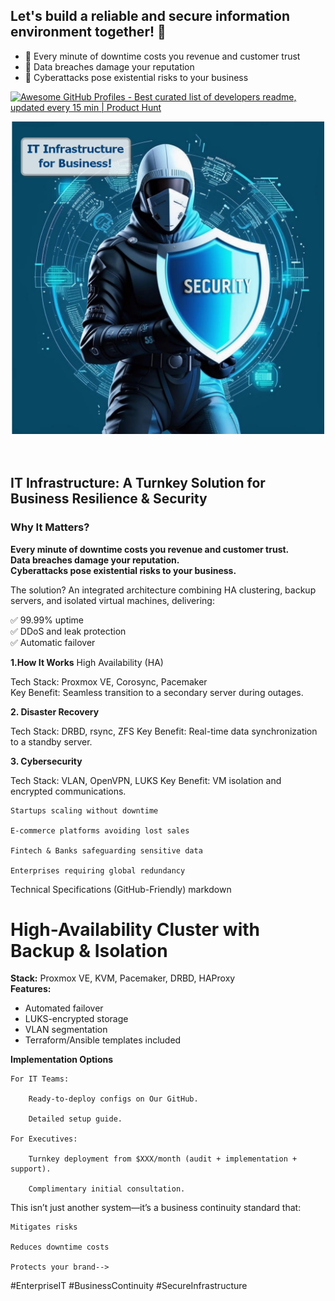 ## Let's build a reliable and secure information environment together! 👋

<!--
**CyberSecurity-all/CyberSecurity-all** is a ✨ _special_ ✨ repository because its `README.md` (this file) appears on your GitHub profile.

Here are some ideas to get you started:-->

- 🔭 Every minute of downtime costs you revenue and customer trust
- 🌱 Data breaches damage your reputation
- 👯 Cyberattacks pose existential risks to your business
<!-- 🤔 I’m looking for help with ...
- 💬 Ask me about ...
- 📫 How to reach me: ...
- 😄 Pronouns: ...
- ⚡ Fun fact: ...
-->
<a href="https://www.producthunt.com/posts/awesome-github-profiles?utm_source=badge-featured&utm_medium=badge&utm_souce=badge-awesome-github-profiles" target="_blank"><img src="https://api.producthunt.com/widgets/embed-image/v1/featured.svg?post_id=277987&theme=light" alt="Awesome GitHub Profiles - Best curated list of developers readme, updated every 15 min | Product Hunt" style="width: 200px; height: 44px;" width="200" height="44" /></a></h1>
<div align="center">

<!--<img src="../images/cybersecurity-p.png" style="width: 200px;height:400px" alt="information environment">-->
<img src="cybersecurity-p.png" style="width: 500px;height:500px" alt="information environment">
</div>
<br>
<br>

## IT Infrastructure: A Turnkey Solution for Business Resilience & Security  

### Why It Matters?

**Every minute of downtime costs you revenue and customer trust.  
Data breaches damage your reputation.  
Cyberattacks pose existential risks to your business.**

The solution? An integrated architecture combining HA clustering, backup servers, and isolated virtual machines, delivering:  

✅ 99.99% uptime  
✅ DDoS and leak protection  
✅ Automatic failover  

**1.How It Works** High Availability (HA)

Tech Stack: Proxmox VE, Corosync, Pacemaker  
Key Benefit: Seamless transition to a secondary server during outages.  

**2. Disaster Recovery**

Tech Stack: DRBD, rsync, ZFS
Key Benefit: Real-time data synchronization to a standby server.

**3. Cybersecurity**

Tech Stack: VLAN, OpenVPN, LUKS
Key Benefit: VM isolation and encrypted communications.


    Startups scaling without downtime

    E-commerce platforms avoiding lost sales

    Fintech & Banks safeguarding sensitive data

    Enterprises requiring global redundancy

Technical Specifications (GitHub-Friendly)
markdown

# High-Availability Cluster with Backup & Isolation  
**Stack:** Proxmox VE, KVM, Pacemaker, DRBD, HAProxy  
**Features:**  
- Automated failover  
- LUKS-encrypted storage  
- VLAN segmentation  
- Terraform/Ansible templates included  

**Implementation Options**

    For IT Teams:

        Ready-to-deploy configs on Our GitHub.

        Detailed setup guide.

    For Executives:

        Turnkey deployment from $XXX/month (audit + implementation + support).

        Complimentary initial consultation.


This isn’t just another system—it’s a business continuity standard that:

    Mitigates risks

    Reduces downtime costs

    Protects your brand-->

<!--Contact us: contact@example.com or GitHub Issues.-->

#EnterpriseIT #BusinessContinuity #SecureInfrastructure



<!--<i>A curated list of awesome Github Profile READMEs</i>-->

<!--<a href="https://github.com/CyberSecurity-all/awesome-github-profile-readme/stargazers"><img src="https://img.shields.io/github/stars/CyberSecurity-all/awesome-github-profile-readme" alt="Stars Badge"/></a>
<a href="https://github.com/CyberSecurity-all/awesome-github-profile-readme/network/members"><img src="https://img.shields.io/github/forks/CyberSecurity-all/awesome-github-profile-readme" alt="Forks Badge"/></a>
<a href="https://github.com/CyberSecurity-all/awesome-github-profile-readme/pulls"><img src="https://img.shields.io/github/issues-pr/CyberSecurity-all/awesome-github-profile-readme" alt="Pull Requests Badge"/></a>
<a href="https://github.com/CyberSecurity-all/awesome-github-profile-readme/issues"><img src="https://img.shields.io/github/issues/CyberSecurity-all/awesome-github-profile-readme" alt="Issues Badge"/></a>
<a href="https://github.com/CyberSecurity-all/awesome-github-profile-readme/graphs/contributors"><img alt="GitHub contributors" src="https://img.shields.io/github/contributors/CyberSecurity-all/awesome-github-profile-readme?color=2b9348"></a>
<a href="https://github.com/CyberSecurity-all/awesome-github-profile-readme/blob/master/LICENSE"><img src="https://img.shields.io/github/license/CyberSecurity-all/awesome-github-profile-readme?color=2b9348" alt="License Badge"/></a>-->



